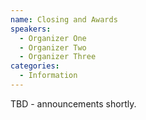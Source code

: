 ```yaml
---
name: Closing and Awards
speakers:
  - Organizer One
  - Organizer Two
  - Organizer Three
categories:
  - Information
---
```


TBD - announcements shortly.